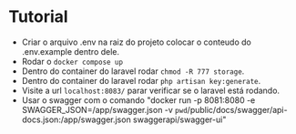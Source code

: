 # Tutorial

- Criar o arquivo .env na raiz do projeto colocar o conteudo do .env.example dentro dele.
- Rodar o `docker compose up`
- Dentro do container do laravel rodar `chmod -R 777 storage`.
- Dentro do container do laravel rodar `php artisan key:generate`.
- Visite a url `localhost:8083/` parar verificar se o laravel está rodando.
- Usar o swagger com o comando "docker run -p 8081:8080 -e SWAGGER_JSON=/app/swagger.json -v `pwd`/public/docs/swagger/api-docs.json:/app/swagger.json swaggerapi/swagger-ui"
